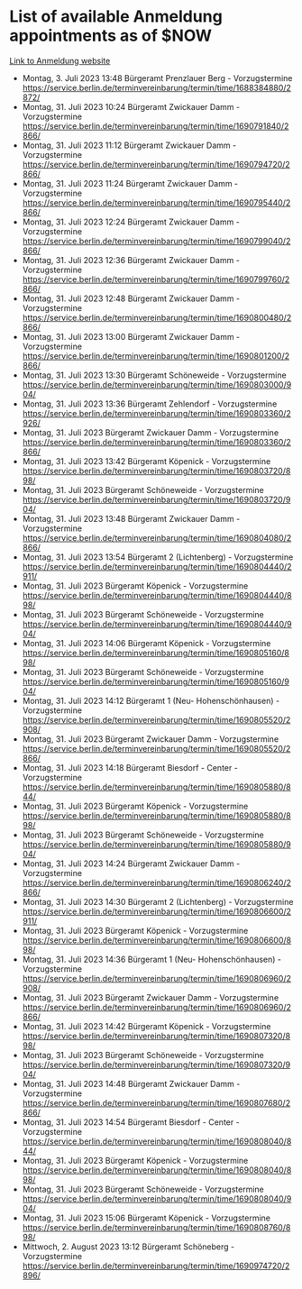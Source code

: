 # List of available Anmeldung appointments as of $NOW
[Link to Anmeldung website](https://service.berlin.de/terminvereinbarung/termin/tag.php?termin=1&anliegen[]=120686&dienstleisterlist=122210,122217,327316,122219,327312,122227,327314,122231,327346,122243,327348,122254,122252,329742,122260,329745,122262,329748,122271,327278,122273,327274,122277,327276,330436,122280,327294,122282,327290,122284,327292,122291,327270,122285,327266,122286,327264,122296,327268,150230,329760,122297,327286,122294,327284,122312,329763,122314,329775,122304,327330,122311,327334,122309,327332,317869,122281,327352,122279,329772,122283,122276,327324,122274,327326,122267,329766,122246,327318,122251,327320,122257,327322,122208,327298,122226,327300&herkunft=http%3A%2F%2Fservice.berlin.de%2Fdienstleistung%2F120686%2F)
- Montag, 3. Juli 2023 13:48 Bürgeramt Prenzlauer Berg - Vorzugstermine https://service.berlin.de/terminvereinbarung/termin/time/1688384880/2872/
- Montag, 31. Juli 2023 10:24 Bürgeramt Zwickauer Damm - Vorzugstermine https://service.berlin.de/terminvereinbarung/termin/time/1690791840/2866/
- Montag, 31. Juli 2023 11:12 Bürgeramt Zwickauer Damm - Vorzugstermine https://service.berlin.de/terminvereinbarung/termin/time/1690794720/2866/
- Montag, 31. Juli 2023 11:24 Bürgeramt Zwickauer Damm - Vorzugstermine https://service.berlin.de/terminvereinbarung/termin/time/1690795440/2866/
- Montag, 31. Juli 2023 12:24 Bürgeramt Zwickauer Damm - Vorzugstermine https://service.berlin.de/terminvereinbarung/termin/time/1690799040/2866/
- Montag, 31. Juli 2023 12:36 Bürgeramt Zwickauer Damm - Vorzugstermine https://service.berlin.de/terminvereinbarung/termin/time/1690799760/2866/
- Montag, 31. Juli 2023 12:48 Bürgeramt Zwickauer Damm - Vorzugstermine https://service.berlin.de/terminvereinbarung/termin/time/1690800480/2866/
- Montag, 31. Juli 2023 13:00 Bürgeramt Zwickauer Damm - Vorzugstermine https://service.berlin.de/terminvereinbarung/termin/time/1690801200/2866/
- Montag, 31. Juli 2023 13:30 Bürgeramt Schöneweide - Vorzugstermine https://service.berlin.de/terminvereinbarung/termin/time/1690803000/904/
- Montag, 31. Juli 2023 13:36 Bürgeramt Zehlendorf - Vorzugstermine https://service.berlin.de/terminvereinbarung/termin/time/1690803360/2926/
- Montag, 31. Juli 2023  Bürgeramt Zwickauer Damm - Vorzugstermine https://service.berlin.de/terminvereinbarung/termin/time/1690803360/2866/
- Montag, 31. Juli 2023 13:42 Bürgeramt Köpenick - Vorzugstermine https://service.berlin.de/terminvereinbarung/termin/time/1690803720/898/
- Montag, 31. Juli 2023  Bürgeramt Schöneweide - Vorzugstermine https://service.berlin.de/terminvereinbarung/termin/time/1690803720/904/
- Montag, 31. Juli 2023 13:48 Bürgeramt Zwickauer Damm - Vorzugstermine https://service.berlin.de/terminvereinbarung/termin/time/1690804080/2866/
- Montag, 31. Juli 2023 13:54 Bürgeramt 2 (Lichtenberg) - Vorzugstermine https://service.berlin.de/terminvereinbarung/termin/time/1690804440/2911/
- Montag, 31. Juli 2023  Bürgeramt Köpenick - Vorzugstermine https://service.berlin.de/terminvereinbarung/termin/time/1690804440/898/
- Montag, 31. Juli 2023  Bürgeramt Schöneweide - Vorzugstermine https://service.berlin.de/terminvereinbarung/termin/time/1690804440/904/
- Montag, 31. Juli 2023 14:06 Bürgeramt Köpenick - Vorzugstermine https://service.berlin.de/terminvereinbarung/termin/time/1690805160/898/
- Montag, 31. Juli 2023  Bürgeramt Schöneweide - Vorzugstermine https://service.berlin.de/terminvereinbarung/termin/time/1690805160/904/
- Montag, 31. Juli 2023 14:12 Bürgeramt 1 (Neu- Hohenschönhausen) - Vorzugstermine https://service.berlin.de/terminvereinbarung/termin/time/1690805520/2908/
- Montag, 31. Juli 2023  Bürgeramt Zwickauer Damm - Vorzugstermine https://service.berlin.de/terminvereinbarung/termin/time/1690805520/2866/
- Montag, 31. Juli 2023 14:18 Bürgeramt Biesdorf - Center - Vorzugstermine https://service.berlin.de/terminvereinbarung/termin/time/1690805880/844/
- Montag, 31. Juli 2023  Bürgeramt Köpenick - Vorzugstermine https://service.berlin.de/terminvereinbarung/termin/time/1690805880/898/
- Montag, 31. Juli 2023  Bürgeramt Schöneweide - Vorzugstermine https://service.berlin.de/terminvereinbarung/termin/time/1690805880/904/
- Montag, 31. Juli 2023 14:24 Bürgeramt Zwickauer Damm - Vorzugstermine https://service.berlin.de/terminvereinbarung/termin/time/1690806240/2866/
- Montag, 31. Juli 2023 14:30 Bürgeramt 2 (Lichtenberg) - Vorzugstermine https://service.berlin.de/terminvereinbarung/termin/time/1690806600/2911/
- Montag, 31. Juli 2023  Bürgeramt Köpenick - Vorzugstermine https://service.berlin.de/terminvereinbarung/termin/time/1690806600/898/
- Montag, 31. Juli 2023 14:36 Bürgeramt 1 (Neu- Hohenschönhausen) - Vorzugstermine https://service.berlin.de/terminvereinbarung/termin/time/1690806960/2908/
- Montag, 31. Juli 2023  Bürgeramt Zwickauer Damm - Vorzugstermine https://service.berlin.de/terminvereinbarung/termin/time/1690806960/2866/
- Montag, 31. Juli 2023 14:42 Bürgeramt Köpenick - Vorzugstermine https://service.berlin.de/terminvereinbarung/termin/time/1690807320/898/
- Montag, 31. Juli 2023  Bürgeramt Schöneweide - Vorzugstermine https://service.berlin.de/terminvereinbarung/termin/time/1690807320/904/
- Montag, 31. Juli 2023 14:48 Bürgeramt Zwickauer Damm - Vorzugstermine https://service.berlin.de/terminvereinbarung/termin/time/1690807680/2866/
- Montag, 31. Juli 2023 14:54 Bürgeramt Biesdorf - Center - Vorzugstermine https://service.berlin.de/terminvereinbarung/termin/time/1690808040/844/
- Montag, 31. Juli 2023  Bürgeramt Köpenick - Vorzugstermine https://service.berlin.de/terminvereinbarung/termin/time/1690808040/898/
- Montag, 31. Juli 2023  Bürgeramt Schöneweide - Vorzugstermine https://service.berlin.de/terminvereinbarung/termin/time/1690808040/904/
- Montag, 31. Juli 2023 15:06 Bürgeramt Köpenick - Vorzugstermine https://service.berlin.de/terminvereinbarung/termin/time/1690808760/898/
- Mittwoch, 2. August 2023 13:12 Bürgeramt Schöneberg - Vorzugstermine https://service.berlin.de/terminvereinbarung/termin/time/1690974720/2896/
